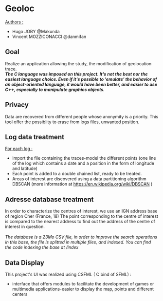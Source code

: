# Geoloc
<u>Authors : </u>
- Hugo JOBY @Makunda
- Vincent MOZZICONACCI @danmifan 

## Goal 
Realize an application allowing the study, the modification of geolocation trace.
<br/>
<b><i>The C language was imposed on this project. It's not the best nor the easiest language choice. Even if it's possible to 'emulate' the behavior of an object-oriented language, it would have been better, and easier to use C++, especially to manipulate graphics objects.</i></b>

## Privacy
Data are recovered from different people whose anonymity is a priority. This tool offer the possiblity to erase from logs files, unwanted position.

## Log data treatment
<u>For each log :</u>
  - Import the file containing the traces-model the different points (one line of the log which contains a date and a position in the form of longitude and latitude)
  - Each point is added to a double chained list, ready to be treated.
  - Areas of interest are discovered using a data partitioning algorithm DBSCAN (more information at https://en.wikipedia.org/wiki/DBSCAN ) 
  
## Adresse database treatment
In order to characterize the centres of interest, we use an IGN address base of region Cher (France, 18)
The point corresponding to the centre of interest is compared to the nearest address to find out the address of the centre of interest in question. <br/>
<br/>
<i>The database is a 23Mo CSV file, in order to improve the search operations in this base, the file is splitted in multiple files, and indexed. You can find the code indexing the base at /index </i>

## Data Display
This project's UI was realized using CSFML ( C bind of SFML) : 
  - interface that offers modules to facilitate the development of games or multimedia applications-easier to display the       map, points and different centers 
